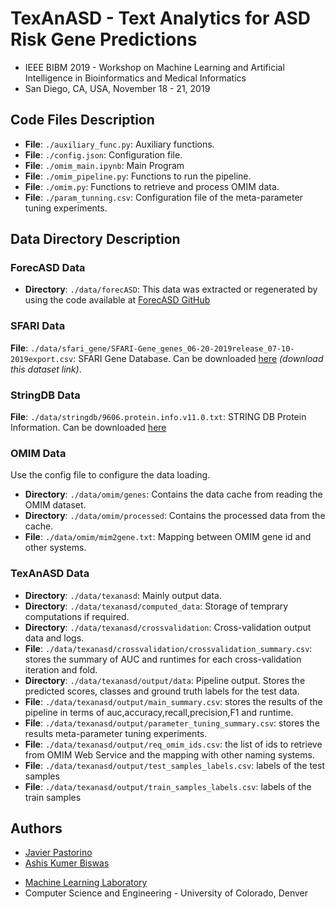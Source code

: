 # TexAnASD - Text Analytics for ASD Risk Gene Predictions
- IEEE BIBM 2019 - Workshop on Machine Learning and Artificial Intelligence in Bioinformatics and Medical Informatics
- San Diego, CA, USA, November 18 - 21, 2019

## Code Files Description
* **File**: `./auxiliary_func.py`: Auxiliary functions.
* **File**: `./config.json`: Configuration file.
* **File**: `./omim_main.ipynb`: Main Program
* **File**: `./omim_pipeline.py`: Functions to run the pipeline.
* **File**: `./omim.py`: Functions to retrieve and process OMIM data.
* **File**: `./param_tunning.csv`: Configuration file of the meta-parameter tuning experiments.


## Data Directory Description
### ForecASD Data
* **Directory**: `./data/forecASD`: This data was extracted or regenerated by using the code available at [ForecASD GitHub](https://github.com/LeoBman/forecASD)


### SFARI Data
**File**: `./data/sfari_gene/SFARI-Gene_genes_06-20-2019release_07-10-2019export.csv`: SFARI Gene Database. Can be downloaded [here](https://gene.sfari.org/database/human-gene/) *(download this dataset link)*.
 
 

### StringDB Data
**File**: `./data/stringdb/9606.protein.info.v11.0.txt`: STRING DB Protein Information. Can be downloaded [here](https://string-db.org/cgi/download.pl) 


### OMIM Data
Use the config file to configure the data loading.
* **Directory**: `./data/omim/genes`: Contains the data cache from reading the OMIM dataset.
* **Directory**: `./data/omim/processed`: Contains the processed data from the cache. 
* **File**: `./data/omim/mim2gene.txt`: Mapping between OMIM gene id and other systems. 

### TexAnASD Data
* **Directory**: `./data/texanasd`: Mainly output data.
* **Directory**: `./data/texanasd/computed_data`: Storage of temprary computations if required.
* **Directory**: `./data/texanasd/crossvalidation`: Cross-validation output data and logs. 
* **File**: `./data/texanasd/crossvalidation/crossvalidation_summary.csv`: stores the summary of AUC and runtimes for each cross-validation iteration and fold.
* **Directory**: `./data/texanasd/output/data`: Pipeline output. Stores the predicted scores, classes and ground truth labels for the test data.
* **File**: `./data/texanasd/output/main_summary.csv`: stores the results of the pipeline in terms of auc,accuracy,recall,precision,F1 and runtime.
* **File**: `./data/texanasd/output/parameter_tuning_summary.csv`: stores the results meta-parameter tuning experiments.
* **File**: `./data/texanasd/output/req_omim_ids.csv`: the list of ids to retrieve from OMIM Web Service and the mapping with other naming systems.
* **File**: `./data/texanasd/output/test_samples_labels.csv`: labels of the test samples
* **File**: `./data/texanasd/output/train_samples_labels.csv`: labels of the train samples


## Authors
* [Javier Pastorino](http://cse.ucdenver.edu/~pastorij)
* [Ashis Kumer Biswas](http://cse.ucdenver.edu/~biswasa)


- [Machine Learning Laboratory](http://ml.cse.ucdenver.edu)
- Computer Science and Engineering - University of Colorado, Denver